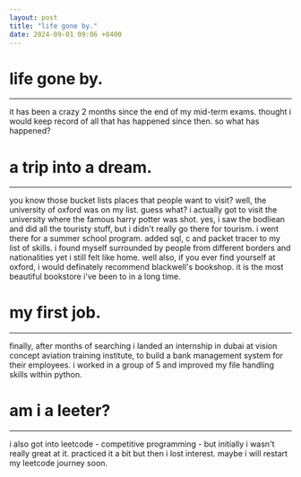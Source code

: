```yaml
---
layout: post
title: "life gone by."
date: 2024-09-01 09:06 +0400
---
```

<a href="life_gone_by"></a>
# life gone by.

---

it has been a crazy 2 months since the end of my mid-term exams. thought i would keep record of all that has happened since then. so what has happened?

# a trip into a dream.

---

you know those bucket lists places that people want to visit? well, the university of oxford was on my list. guess what? i actually got to visit the university where the famous harry potter was shot. yes, i saw the bodliean and did all the touristy stuff, but i didn't really go there for tourism. i went there for a summer school program. added sql, c and packet tracer to my list of skills. i found myself surrounded by people from different borders and nationalities yet i still felt like home. well also, if you ever find yourself at oxford, i would definately recommend blackwell's bookshop. it is the most beautiful bookstore i've been to in a long time.

# my first job.

---

finally, after months of searching i landed an internship in dubai at vision concept aviation training institute, to build a bank management system for their employees. i worked in a group of 5 and improved my file handling skills within python.

# am i a leeter?

---

i also got into leetcode - competitive programming - but initially i wasn't really great at it. practiced it a bit but then i lost interest. maybe i will restart my leetcode journey soon.
